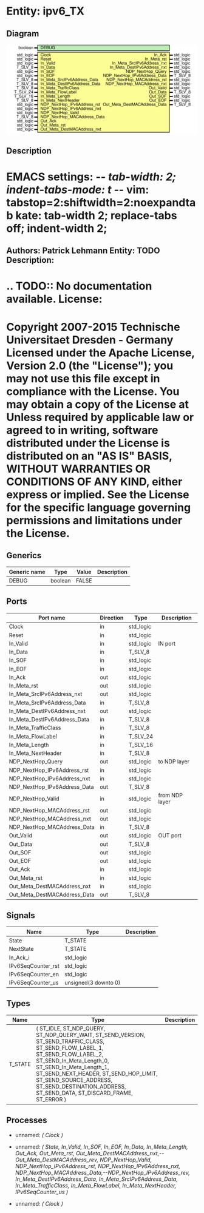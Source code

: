 # Entity: ipv6_TX
## Diagram
![Diagram](ipv6_TX.svg "Diagram")
## Description
EMACS settings: -*-  tab-width: 2; indent-tabs-mode: t -*-
vim: tabstop=2:shiftwidth=2:noexpandtab
kate: tab-width 2; replace-tabs off; indent-width 2;
=============================================================================
Authors:				 	Patrick Lehmann
Entity:				 	TODO
Description:
-------------------------------------
.. TODO:: No documentation available.
License:
=============================================================================
Copyright 2007-2015 Technische Universitaet Dresden - Germany
Licensed under the Apache License, Version 2.0 (the "License");
you may not use this file except in compliance with the License.
You may obtain a copy of the License at
Unless required by applicable law or agreed to in writing, software
distributed under the License is distributed on an "AS IS" BASIS,
WITHOUT WARRANTIES OR CONDITIONS OF ANY KIND, either express or implied.
See the License for the specific language governing permissions and
limitations under the License.
=============================================================================
## Generics
| Generic name | Type    | Value | Description |
| ------------ | ------- | ----- | ----------- |
| DEBUG        | boolean | FALSE |             |
## Ports
| Port name                    | Direction | Type      | Description    |
| ---------------------------- | --------- | --------- | -------------- |
| Clock                        | in        | std_logic |                |
| Reset                        | in        | std_logic |                |
| In_Valid                     | in        | std_logic | IN port        |
| In_Data                      | in        | T_SLV_8   |                |
| In_SOF                       | in        | std_logic |                |
| In_EOF                       | in        | std_logic |                |
| In_Ack                       | out       | std_logic |                |
| In_Meta_rst                  | out       | std_logic |                |
| In_Meta_SrcIPv6Address_nxt   | out       | std_logic |                |
| In_Meta_SrcIPv6Address_Data  | in        | T_SLV_8   |                |
| In_Meta_DestIPv6Address_nxt  | out       | std_logic |                |
| In_Meta_DestIPv6Address_Data | in        | T_SLV_8   |                |
| In_Meta_TrafficClass         | in        | T_SLV_8   |                |
| In_Meta_FlowLabel            | in        | T_SLV_24  |                |
| In_Meta_Length               | in        | T_SLV_16  |                |
| In_Meta_NextHeader           | in        | T_SLV_8   |                |
| NDP_NextHop_Query            | out       | std_logic | to NDP layer   |
| NDP_NextHop_IPv6Address_rst  | in        | std_logic |                |
| NDP_NextHop_IPv6Address_nxt  | in        | std_logic |                |
| NDP_NextHop_IPv6Address_Data | out       | T_SLV_8   |                |
| NDP_NextHop_Valid            | in        | std_logic | from NDP layer |
| NDP_NextHop_MACAddress_rst   | out       | std_logic |                |
| NDP_NextHop_MACAddress_nxt   | out       | std_logic |                |
| NDP_NextHop_MACAddress_Data  | in        | T_SLV_8   |                |
| Out_Valid                    | out       | std_logic | OUT port       |
| Out_Data                     | out       | T_SLV_8   |                |
| Out_SOF                      | out       | std_logic |                |
| Out_EOF                      | out       | std_logic |                |
| Out_Ack                      | in        | std_logic |                |
| Out_Meta_rst                 | in        | std_logic |                |
| Out_Meta_DestMACAddress_nxt  | in        | std_logic |                |
| Out_Meta_DestMACAddress_Data | out       | T_SLV_8   |                |
## Signals
| Name               | Type                 | Description |
| ------------------ | -------------------- | ----------- |
| State              | T_STATE              |             |
| NextState          | T_STATE              |             |
| In_Ack_i           | std_logic            |             |
| IPv6SeqCounter_rst | std_logic            |             |
| IPv6SeqCounter_en  | std_logic            |             |
| IPv6SeqCounter_us  | unsigned(3 downto 0) |             |
## Types
| Name    | Type                                                                                                                                                                                                                                                                                                                                                                        | Description |
| ------- | --------------------------------------------------------------------------------------------------------------------------------------------------------------------------------------------------------------------------------------------------------------------------------------------------------------------------------------------------------------------------- | ----------- |
| T_STATE | ( 		ST_IDLE, 			ST_NDP_QUERY,								ST_NDP_QUERY_WAIT, 			ST_SEND_VERSION, 			ST_SEND_TRAFFIC_CLASS, 			ST_SEND_FLOW_LABEL_1,				ST_SEND_FLOW_LABEL_2, 			ST_SEND_In_Meta_Length_0,		ST_SEND_In_Meta_Length_1, 			ST_SEND_NEXT_HEADER,				ST_SEND_HOP_LIMIT, 			ST_SEND_SOURCE_ADDRESS, 			ST_SEND_DESTINATION_ADDRESS, 			ST_SEND_DATA, 		ST_DISCARD_FRAME, 		ST_ERROR 	) |             |
## Processes
- unnamed: _( Clock )_

- unnamed: _( State, In_Valid, In_SOF, In_EOF, In_Data,
					In_Meta_Length,
					Out_Ack, Out_Meta_rst, Out_Meta_DestMACAddress_nxt,--Out_Meta_DestMACAddress_rev,
					NDP_NextHop_Valid, NDP_NextHop_IPv6Address_rst, NDP_NextHop_IPv6Address_nxt, NDP_NextHop_MACAddress_Data,--NDP_NextHop_IPv6Address_rev,
					In_Meta_DestIPv6Address_Data, In_Meta_SrcIPv6Address_Data, In_Meta_TrafficClass, In_Meta_FlowLabel, In_Meta_NextHeader,
					IPv6SeqCounter_us )_

- unnamed: _( Clock )_

